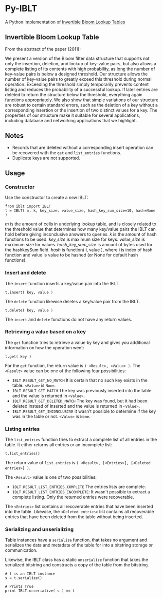 # Py-IBLT

A Python implementation of [Invertible Bloom Lookup Tables](http://arxiv.org/abs/1101.2245)

## Invertible Bloom Lookup Table
From the abstract of the paper (2011):

We present a version of the Bloom filter data structure that supports not only the insertion, deletion, and lookup of key-value pairs, but also allows a complete listing of its contents with high probability, as long the number of key-value pairs is below a designed threshold. Our structure allows the number of key-value pairs to greatly exceed this threshold during normal operation. Exceeding the threshold simply temporarily prevents content listing and reduces the probability of a successful lookup. If later entries are deleted to return the structure below the threshold, everything again functions appropriately. We also show that simple variations of our structure are robust to certain standard errors, such as the deletion of a key without a corresponding insertion or the insertion of two distinct values for a key. The properties of our structure make it suitable for several applications, including database and networking applications that we highlight. 

## Notes

* Records that are deleted without a corresponding insert operation can be recovered with the `get` and `list_entries` functions. 
* Duplicate keys are not supported.

## Usage

### Constructor

Use the constructor to create a new IBLT:
```
from iblt import IBLT
t = IBLT( m, k, key_size, value_size, hash_key_sum_size=10, hash=None )
```

*m* is the amount of cells in underlying lookup table, and is closely related to the threshold value that determines how many key/value pairs the IBLT can hold before giving inconclusive answers to queries.
*k* is the amount of hash functions to be used.
*key_size* is maximum size for keys.
*value_size* is maximum size for values.
*hash_key_sum_size* is amount of bytes used for the hashkeySum field.
*hash* is function( i, value ), where i is index of hash function and value is value to be hashed (or None for default hash functions).

### Insert and delete

The `insert` function inserts a key/value pair into the IBLT.

```
t.insert( key, value )
```

The `delete` function likewise deletes a key/value pair from the IBLT.

```
t.delete( key, value )
```

The `insert` and `delete` functions do not have any return values.

### Retrieving a value based on a key

The `get` function tries to retrieve a value by key and gives you additional information on how the operation went:

```
t.get( key )
```

For the `get` function, the return value is `( <Result>, <Value> )`.
The `<Result>` value can be one of the following four possibilities:

* `IBLT.RESULT_GET_NO_MATCH` It is certain that no such key exists in the table. `<Value>` is `None`.
* `IBLT.RESULT_GET_MATCH` The key was previously inserted into the table and the value is returned in `<Value>`.
* `IBLT.RESULT_GET_DELETED_MATCH` The key was found, but it had been deleted instead of inserted and the value is returned in `<Value>`.
* `IBLT.RESULT_GET_INCONCLUSIVE` It wasn't possible to determine if the key was in the table or not. `<Value>` is `None`.

### Listing entries

The `list_entries` function tries to extract a complete list of all entries in the table. It either returns all entries or an incomplete list:

```
t.list_entries()
```

The return value of `list_entries` is `( <Result>, [<Entries>], [<Deleted entries>] )`.

The `<Result>` value is one of two possibilities:

* `IBLT.RESULT_LIST_ENTRIES_COMPLETE` The entries lists are complete.
* `IBLT.RESULT_LIST_ENTRIES_INCOMPLETE`: It wasn't possible to extract a complete listing. Only the returned entries were recoverable.

The `<Entries>` list contains all recoverable entries that have been inserted into the table.
Likewise, the `<Deleted entries>` list contains all recoverable entries that have been deleted from the table without being inserted.

### Serializing and unserializing

Table instances have a `serialize` function, that takes no argument and serializes the data and metadata of the table for into a bitstring storage or communication.

Likewise, the IBLT class has a static `unserialize` function that takes the serialized bitstring and constructs a copy of the table from the bitstring.

```
# t is an IBLT instance
s = t.serialize()

# Prints True
print IBLT.unserialize( s ) == t
```
